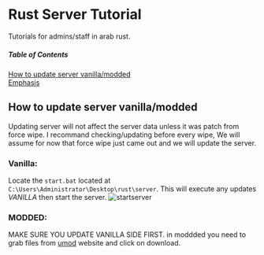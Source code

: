 # Rust Server Tutorial
Tutorials for admins/staff in arab rust.

##### Table of Contents  
[How to update server vanilla/modded](#headers)  
[Emphasis](#emphasis) 
<a name="headers"/>
## How to update server vanilla/modded
Updating server will not affect the server data unless it was patch from force wipe. I recommand checking/updating before every wipe, We will assume for now that force wipe just came out and we will update the server.
### Vanilla:
Locate the `start.bat` located at `C:\Users\Administrator\Desktop\rust\server`. This will execute any updates *VANILLA* then start the server.
![startserver](https://user-images.githubusercontent.com/51522724/109436318-581d3b00-7a38-11eb-8235-000c5ff981eb.JPG)

### MODDED:
MAKE SURE YOU UPDATE VANILLA SIDE FIRST. in moddded you need to grab files from [umod](https://umod.org/games/rust) website and click on download.
